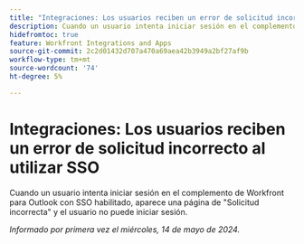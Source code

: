 ```yaml
---
title: "Integraciones: Los usuarios reciben un error de solicitud incorrecto al utilizar SSO"
description: Cuando un usuario intenta iniciar sesión en el complemento de Workfront para Outlook con SSO habilitado, aparece una página de solicitud incorrecta y el usuario no puede iniciar sesión.
hidefromtoc: true
feature: Workfront Integrations and Apps
source-git-commit: 2c2d01432d707a470a69aea42b3949a2bf27af9b
workflow-type: tm+mt
source-wordcount: '74'
ht-degree: 5%

---
```



# Integraciones: Los usuarios reciben un error de solicitud incorrecto al utilizar SSO

Cuando un usuario intenta iniciar sesión en el complemento de Workfront para Outlook con SSO habilitado, aparece una página de &quot;Solicitud incorrecta&quot; y el usuario no puede iniciar sesión.

_Informado por primera vez el miércoles, 14 de mayo de 2024._